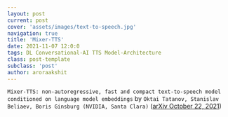 ```yaml
---
layout: post
current: post
cover: 'assets/images/text-to-speech.jpg'
navigation: true
title: 'Mixer-TTS'
date: 2021-11-07 12:0:0
tags: DL Conversational-AI TTS Model-Architecture
class: post-template
subclass: 'post'
author: aroraakshit
---
```


`Mixer-TTS: non-autoregressive, fast and compact text-to-speech model conditioned on language model embeddings` by `Oktai Tatanov, Stanislav Beliaev, Boris Ginsburg (NVIDIA, Santa Clara)` ([arXiv October 22, 2021](https://arxiv.org/abs/2110.03584))

